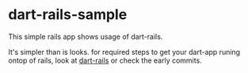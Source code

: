 dart-rails-sample
=================

This simple rails app shows usage of dart-rails.

It's simpler than is looks. for required steps to get your dart-app runing ontop of rails, 
look at [dart-rails](https://github.com/m0gg/dart-rails 'dart-rails') or check the early commits.
